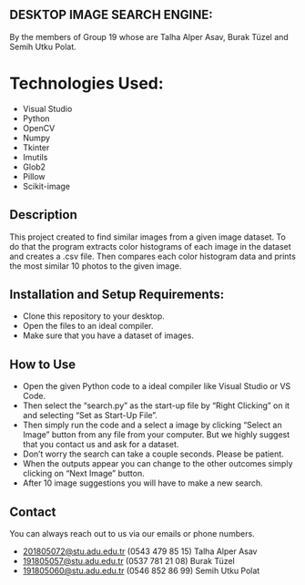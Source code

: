 ﻿ ## DESKTOP IMAGE SEARCH ENGINE:

By the members of Group 19 whose are Talha Alper Asav, Burak Tüzel and Semih Utku Polat.


# Technologies Used:

 - Visual Studio
 - Python
 - OpenCV
 - Numpy
 - Tkinter
 - Imutils
 - Glob2
 - Pillow
 - Scikit-image


## Description

This project created to find similar images from a given image dataset. To do that the program extracts color histograms of each image in the dataset and creates a .csv file. Then compares each color histogram data and prints the most similar 10 photos to the given image.

## Installation and Setup Requirements:

 - Clone this repository to your desktop.
 - Open the files to an ideal compiler.
 - Make sure that you have a dataset of images.

## How to Use

 - Open the given Python code to a ideal compiler like Visual Studio or VS Code.
 - Then select the “search.py” as the start-up file by “Right Clicking” on it and selecting “Set as Start-Up File”.
 - Then simply run the code and a select a image by clicking “Select an Image” button from any file from your computer. But we highly suggest that you contact us and ask for a dataset.
 - Don’t worry the search can take a couple seconds. Please be patient.
 - When the outputs appear you can change to the other outcomes simply clicking on “Next Image” button.
 - After 10 image suggestions you will have to make a new search.

## Contact

You can always reach out to us via our emails or phone numbers.

 - 201805072@stu.adu.edu.tr (0543 479 85 15) Talha Alper Asav
 - 191805057@stu.adu.edu.tr (0537 781 21 08) Burak Tüzel
 - 191805060@stu.adu.edu.tr (0546 852 86 99) Semih Utku Polat

